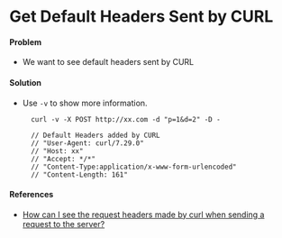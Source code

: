 # Get Default Headers Sent by CURL

#### Problem
* We want to see default headers sent by CURL


#### Solution
* Use `-v` to show more information.

        curl -v -X POST http://xx.com -d "p=1&d=2" -D -

        // Default Headers added by CURL
        // "User-Agent: curl/7.29.0"
        // "Host: xx"
        // "Accept: */*"
        // "Content-Type:application/x-www-form-urlencoded"
        // "Content-Length: 161"

#### References
* [How can I see the request headers made by curl when sending a request to the server?](http://stackoverflow.com/questions/866946/how-can-i-see-the-request-headers-made-by-curl-when-sending-a-request-to-the-ser)
